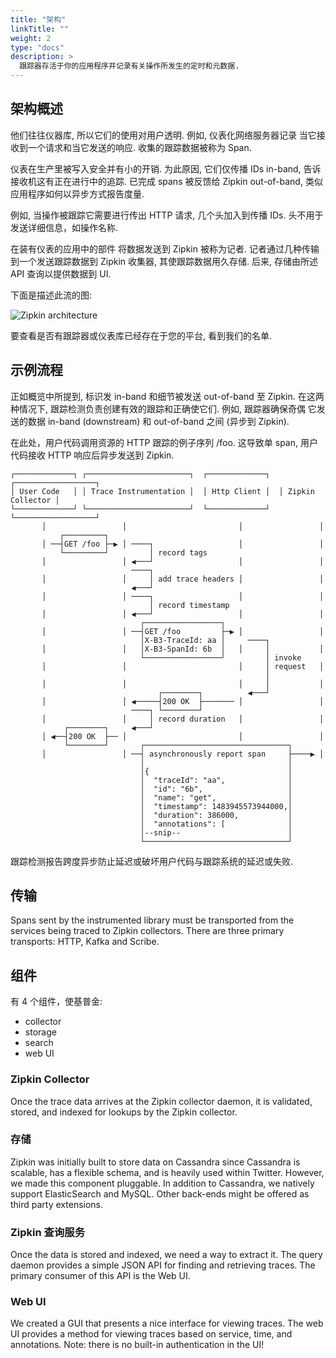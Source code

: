 ```yaml
---
title: "架构"
linkTitle: ""
weight: 2
type: "docs"
description: >
  跟踪器存活于你的应用程序并记录有关操作所发生的定时和元数据.
---
```


## 架构概述

他们往往仪器库, 所以它们的使用对用户透明.
例如, 仪表化网络服务器记录 当它接收到一个请求和当它发送的响应.
收集的跟踪数据被称为 Span.

仪表在生产里被写入安全并有小的开销.
为此原因, 它们仅传播 IDs in-band, 告诉接收机这有正在进行中的追踪.
已完成 spans 被反馈给 Zipkin out-of-band, 类似应用程序如何以异步方式报告度量.

例如, 当操作被跟踪它需要进行传出 HTTP 请求, 几个头加入到传播 IDs.
头不用于发送详细信息，如操作名称.

在装有仪表的应用中的部件 将数据发送到 Zipkin 被称为记者.
记者通过几种传输到一个发送跟踪数据到 Zipkin 收集器, 其使跟踪数据用久存储.
后来, 存储由所述 API 查询以提供数据到 UI.

下面是描述此流的图:

![Zipkin architecture](https://zipkin.io/public/img/architecture-1.png)

要查看是否有跟踪器或仪表库已经存在于您的平台, 看到我们的名单.

## 示例流程

正如概览中所提到, 标识发 in-band 和细节被发送 out-of-band 至 Zipkin.
在这两种情况下, 跟踪检测负责创建有效的跟踪和正确使它们.
例如, 跟踪器确保奇偶 它发送的数据 in-band (downstream) 和 out-of-band 之间 (异步到 Zipkin).

在此处，用户代码调用资源的 HTTP 跟踪的例子序列 /foo.
这导致单 span, 用户代码接收 HTTP 响应后异步发送到 Zipkin.

```
┌─────────────┐ ┌───────────────────────┐  ┌─────────────┐  ┌──────────────────┐
│ User Code   │ │ Trace Instrumentation │  │ Http Client │  │ Zipkin Collector │
└─────────────┘ └───────────────────────┘  └─────────────┘  └──────────────────┘
       │                 │                         │                 │
           ┌─────────┐
       │ ──┤GET /foo ├─▶ │ ────┐                   │                 │
           └─────────┘         │ record tags
       │                 │ ◀───┘                   │                 │
                           ────┐
       │                 │     │ add trace headers │                 │
                           ◀───┘
       │                 │ ────┐                   │                 │
                               │ record timestamp
       │                 │ ◀───┘                   │                 │
                             ┌─────────────────┐
       │                 │ ──┤GET /foo         ├─▶ │                 │
                             │X-B3-TraceId: aa │     ────┐
       │                 │   │X-B3-SpanId: 6b  │   │     │           │
                             └─────────────────┘         │ invoke
       │                 │                         │     │ request   │
                                                         │
       │                 │                         │     │           │
                                 ┌────────┐          ◀───┘
       │                 │ ◀─────┤200 OK  ├─────── │                 │
                           ────┐ └────────┘
       │                 │     │ record duration   │                 │
            ┌────────┐     ◀───┘
       │ ◀──┤200 OK  ├── │                         │                 │
            └────────┘       ┌────────────────────────────────┐
       │                 │ ──┤ asynchronously report span     ├────▶ │
                             │                                │
                             │{                               │
                             │  "traceId": "aa",              │
                             │  "id": "6b",                   │
                             │  "name": "get",                │
                             │  "timestamp": 1483945573944000,│
                             │  "duration": 386000,           │
                             │  "annotations": [              │
                             │--snip--                        │
                             └────────────────────────────────┘
```

跟踪检测报告跨度异步防止延迟或破坏用户代码与跟踪系统的延迟或失败.

## 传输

Spans sent by the instrumented library must be transported from the services being traced to Zipkin collectors.
There are three primary transports: HTTP, Kafka and Scribe.

## 组件

有 4 个组件，使基普金:

- collector
- storage
- search
- web UI

### Zipkin Collector

Once the trace data arrives at the Zipkin collector daemon, it is validated, stored, and indexed for lookups by the Zipkin collector.

### 存储

Zipkin was initially built to store data on Cassandra since Cassandra is scalable, has a flexible schema, and is heavily used within Twitter.
However, we made this component pluggable.
In addition to Cassandra, we natively support ElasticSearch and MySQL.
Other back-ends might be offered as third party extensions.

### Zipkin 查询服务

Once the data is stored and indexed, we need a way to extract it.
The query daemon provides a simple JSON API for finding and retrieving traces.
The primary consumer of this API is the Web UI.

### Web UI

We created a GUI that presents a nice interface for viewing traces.
The web UI provides a method for viewing traces based on service, time, and annotations.
Note: there is no built-in authentication in the UI!
